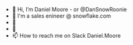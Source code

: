 - 👋 Hi, I’m Daniel Moore - or @DanSnowRoonie
- 👀 I'm a sales enineer @ snowflake.com
- 🌱 
- 💞️ 
- 📫 How to reach me on Slack Daniel.Moore

<!---
DanSnowRoonie/DanSnowRoonie is a ✨ special ✨ repository because its `README.md` (this file) appears on your GitHub profile.
You can click the Preview link to take a look at your changes.
--->
